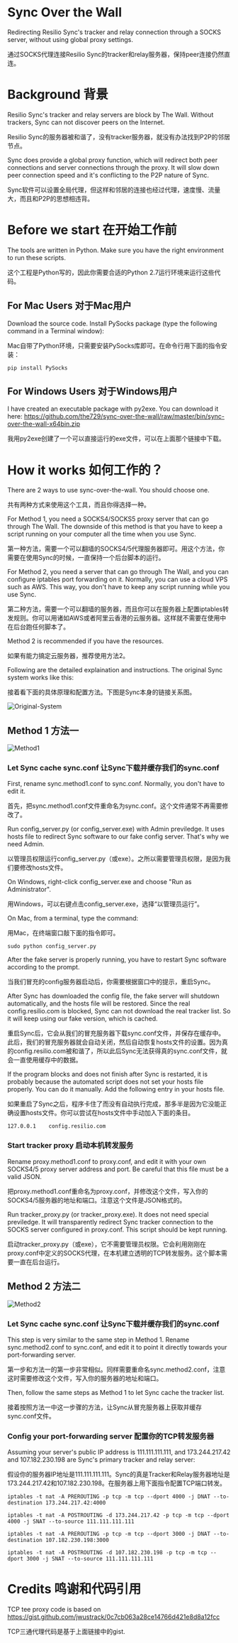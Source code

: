 # Sync Over the Wall

Redirecting Resilio Sync's tracker and relay connection through a SOCKS server, without using global proxy settings.

通过SOCKS代理连接Resilio Sync的tracker和relay服务器，保持peer连接仍然直连。

# Background 背景

Resilio Sync's tracker and relay servers are block by The Wall. Without trackers, Sync can not discover peers on the Internet. 

Resilio Sync的服务器被和谐了，没有tracker服务器，就没有办法找到P2P的邻居节点。

Sync does provide a global proxy function, which will redirect both peer connections and server connections through the proxy. It will slow down peer connection speed and it's conflicting to the P2P nature of Sync. 

Sync软件可以设置全局代理，但这样和邻居的连接也经过代理，速度慢、流量大，而且和P2P的思想相违背。

# Before we start 在开始工作前

The tools are written in Python. Make sure you have the right environment to run these scripts.

这个工程是Python写的，因此你需要合适的Python 2.7运行环境来运行这些代码。

## For Mac Users 对于Mac用户

Download the source code. Install PySocks package (type the following command in a Terminal window):

Mac自带了Python环境，只需要安装PySocks库即可。在命令行用下面的指令安装：

```
pip install PySocks
```

## For Windows Users 对于Windows用户

I have created an executable package with py2exe. You can download it here: https://github.com/the729/sync-over-the-wall/raw/master/bin/sync-over-the-wall-x64bin.zip

我用py2exe创建了一个可以直接运行的exe文件，可以在上面那个链接中下载。

# How it works 如何工作的？

There are 2 ways to use sync-over-the-wall. You should choose one.

共有两种方式来使用这个工具，而且你得选择一种。

For Method 1, you need a SOCKS4/SOCKS5 proxy server that can go through The Wall. The downside of this method is that you have to keep a script running on your computer all the time when you use Sync.

第一种方法，需要一个可以翻墙的SOCKS4/5代理服务器即可。用这个方法，你需要在使用Sync的时候，一直保持一个后台脚本的运行。

For Method 2, you need a server that can go through The Wall, and you can configure iptables port forwarding on it. Normally, you can use a cloud VPS such as AWS. This way, you don't have to keep any script running while you use Sync.

第二种方法，需要一个可以翻墙的服务器，而且你可以在服务器上配置iptables转发规则。你可以用诸如AWS或者阿里云香港的云服务器。这样就不需要在使用中在后台跑任何脚本了。

Method 2 is recommended if you have the resources.

如果有能力搞定云服务器，推荐使用方法2。

Following are the detailed explaination and instructions. The original Sync system works like this:

接着看下面的具体原理和配置方法。下图是Sync本身的链接关系图。

![Original-System](https://github.com/the729/sync-over-the-wall/raw/master/doc/original.png "Original system")

## Method 1 方法一

![Method1](https://github.com/the729/sync-over-the-wall/raw/master/doc/method1.png "Use a SOCKS proxy to access tracker")

### Let Sync cache sync.conf 让Sync下载并缓存我们的sync.conf

First, rename sync.method1.conf to sync.conf. Normally, you don't have to edit it. 

首先，把sync.method1.conf文件重命名为sync.conf。这个文件通常不再需要修改了。

Run config\_server.py (or config\_server.exe) with Admin previledge. It uses hosts file to redirect Sync software to our fake config server. That's why we need Admin.

以管理员权限运行config\_server.py（或exe）。之所以需要管理员权限，是因为我们要修改hosts文件。

On Windows, right-click config\_server.exe and choose "Run as Administrator". 

用Windows，可以右键点击config\_server.exe，选择“以管理员运行”。

On Mac, from a terminal, type the command:

用Mac，在终端窗口敲下面的指令即可。

```
sudo python config_server.py
```

After the fake server is properly running, you have to restart Sync software according to the prompt. 

当我们冒充的config服务器启动后，你需要根据窗口中的提示，重启Sync。

After Sync has downloaded the config file, the fake server will shutdown automatically, and the hosts file will be restored. Since the real config.resilio.com is blocked, Sync can not download the real tracker list. So it will keep using our fake version, which is cached.

重启Sync后，它会从我们的冒充服务器下载sync.conf文件，并保存在缓存中。此后，我们的冒充服务器就会自动关闭，然后自动恢复hosts文件的设置。因为真的config.resilio.com被和谐了，所以此后Sync无法获得真的sync.conf文件，就会一直使用缓存中的数据。

If the program blocks and does not finish after Sync is restarted, it is probably because the automated script does not set your hosts file properly. You can do it manually. Add the following entry in your hosts file.

如果重启了Sync之后，程序卡住了而没有自动执行完成，那多半是因为它没能正确设置hosts文件。你可以尝试在hosts文件中手动加入下面的条目。

```
127.0.0.1    config.resilio.com
```

### Start tracker proxy 启动本机转发服务

Rename proxy.method1.conf to proxy.conf, and edit it with your own SOCKS4/5 proxy server address and port. Be careful that this file must be a valid JSON.

把proxy.method1.conf重命名为proxy.conf，并修改这个文件，写入你的SOCKS4/5服务器的地址和端口。注意这个文件是JSON格式的。

Run tracker\_proxy.py (or tracker\_proxy.exe). It does not need special previledge. It will transparently redirect Sync tracker connection to the SOCKS server configured in proxy.conf. This script should be kept running.

启动tracker\_proxy.py（或exe），它不需要管理员权限。它会利用刚刚在proxy.conf中定义的SOCKS代理，在本机建立透明的TCP转发服务。这个脚本需要一直在后台运行。

## Method 2 方法二

![Method2](https://github.com/the729/sync-over-the-wall/raw/master/doc/method2.png "Using a TCP forwarding server to access trackers")

### Let Sync cache sync.conf 让Sync下载并缓存我们的sync.conf

This step is very similar to the same step in Method 1. Rename sync.method2.conf to sync.conf, and edit it to point it directly towards your port-forwarding server.

第一步和方法一的第一步非常相似。同样需要重命名sync.method2.conf，注意这时需要修改这个文件，写入你的服务器的地址和端口。

Then, follow the same steps as Method 1 to let Sync cache the tracker list.

接着按照方法一中这一步骤的方法，让Sync从冒充服务器上获取并缓存sync.conf文件。

### Config your port-forwarding server 配置你的TCP转发服务器

Assuming your server's public IP address is 111.111.111.111, and 173.244.217.42 and 107.182.230.198 are Sync's primary tracker and relay server:

假设你的服务器IP地址是111.111.111.111。Sync的真是Tracker和Relay服务器地址是173.244.217.42和107.182.230.198。在服务器上用下面指令配置TCP端口转发。

```
iptables -t nat -A PREROUTING -p tcp -m tcp --dport 4000 -j DNAT --to-destination 173.244.217.42:4000

iptables -t nat -A POSTROUTING -d 173.244.217.42 -p tcp -m tcp --dport 4000 -j SNAT --to-source 111.111.111.111

iptables -t nat -A PREROUTING -p tcp -m tcp --dport 3000 -j DNAT --to-destination 107.182.230.198:3000

iptables -t nat -A POSTROUTING -d 107.182.230.198 -p tcp -m tcp --dport 3000 -j SNAT --to-source 111.111.111.111
```

# Credits 鸣谢和代码引用

TCP tee proxy code is based on https://gist.github.com/jwustrack/0c7cb063a28ce14766d421e8d8a12fcc

TCP三通代理代码是基于上面链接中的gist.
